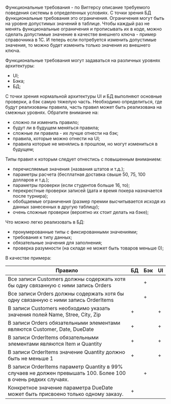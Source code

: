 Функциональные требования - по Виггерсу описание требуемого поведения системы в определенных условиях.
С точки зрения БД функциональные требования это ограничения.
Ограничения могут быть на уровне допустимых значений в таблице. Чтобы каждый раз не менять функциональные ограничения и прописывать их в коде, можно сделать допустимые значение в качестве внешнего ключа - пример справочника в 1С. И теперь если потребуется изменить допустимые значения, то можно будет изменить только значения из внешнего ключа.

Функциональные требования могут задаваться на различных уровнях архитектуры:
- UI;
- Бэка;
- БД;

С точки зрения нормальной архитектуры UI и БД выполняют основные проверки, а бэк самую тяжелую часть.
Необходимо определиться, где будут реализованы правила, часть правил может быть реализована на смежных уровнях.
Обратите внимание на:
- сложно ли изменить правило;
- будут ли в будущем меняться правила;
- сложные ли правила - их лучше отнести на бэк;
- правила, которые можно отнести на UI;
- правила которые не менялись в прошлом, но могут измениться в будущем;

Типы правил к которым следует отнестись с повышенным вниманием:
- перечисляемые значения (названия штатов и т.д.);
- параметры расчета (бесплатная доставка свыше 50, 75, 100 долларов и т.д.);
- параметры проверки (если студентов больше 16, то);
- перекрестные проверки записей (дата и время покера назначается после турнира);
- обобщаемые ограничения (размер премии высчитывается исходя из данных занесенных в другую таблицу);
- очень сложные проверки (вероятно их стоит делать на бэке);

Что можно легко реализовать в БД:
- пронумерованные типы с фиксированными значениями;
- требования к типу данных;
- обязательные значения для заполнения;
- проверка разумности (на складе не может быть товаров меньше 0);

В качестве примера:

| Правило                                                                                                        | БД  | Бэк | UI  |
| -------------------------------------------------------------------------------------------------------------- | --- | --- | --- |
| Все записи Customers должны содержать хотя бы одну связанную с ними запись Orders                              |     | +   |     |
| Все записи Orders должны содержать хотя бы одну связанную с ними запись OrderItems                             |     | +   |     |
| В записи Customers необходимо указать значения полей Name, Stree, City, Zip                                    | +   |     | +   |
| В записи Orders обязательными элементами являются Customer, Date, DueDate                                      | +   |     | +   |
| В записи OrderItems обязательными элементами являются Item и Quantity                                          | +   |     | +   |
| В записи OrderItems значение Quantity должно быть не меньше 1                                                  | +   |     | +   |
| В записи OrderItems параметр Quantity в 99% случаев не должен превышать 100. Более 100 в очень редких случаях. |     | +   |     |
| Конкретное значение параметра DueDate может быть присвоено только одному заказу.                               | +   |     |     |
